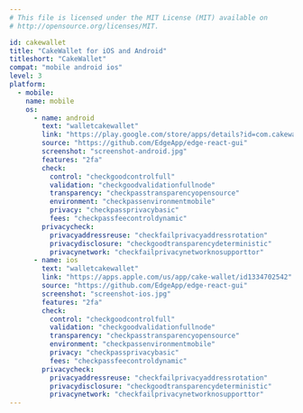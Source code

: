 ```yaml
---
# This file is licensed under the MIT License (MIT) available on
# http://opensource.org/licenses/MIT.

id: cakewallet
title: "CakeWallet for iOS and Android"
titleshort: "CakeWallet"
compat: "mobile android ios"
level: 3
platform:
  - mobile:
    name: mobile
    os:
      - name: android
        text: "walletcakewallet"
        link: "https://play.google.com/store/apps/details?id=com.cakewallet.cake_wallet"
        source: "https://github.com/EdgeApp/edge-react-gui"
        screenshot: "screenshot-android.jpg"
        features: "2fa"
        check:
          control: "checkgoodcontrolfull"
          validation: "checkgoodvalidationfullnode"
          transparency: "checkpasstransparencyopensource"
          environment: "checkpassenvironmentmobile"
          privacy: "checkpassprivacybasic"
          fees: "checkpassfeecontroldynamic"
        privacycheck:
          privacyaddressreuse: "checkfailprivacyaddressrotation"
          privacydisclosure: "checkgoodtransparencydeterministic"
          privacynetwork: "checkfailprivacynetworknosupporttor"
      - name: ios
        text: "walletcakewallet"
        link: "https://apps.apple.com/us/app/cake-wallet/id1334702542"
        source: "https://github.com/EdgeApp/edge-react-gui"
        screenshot: "screenshot-ios.jpg"
        features: "2fa"
        check:
          control: "checkgoodcontrolfull"
          validation: "checkgoodvalidationfullnode"
          transparency: "checkpasstransparencyopensource"
          environment: "checkpassenvironmentmobile"
          privacy: "checkpassprivacybasic"
          fees: "checkpassfeecontroldynamic"
        privacycheck:
          privacyaddressreuse: "checkfailprivacyaddressrotation"
          privacydisclosure: "checkgoodtransparencydeterministic"
          privacynetwork: "checkfailprivacynetworknosupporttor"
---
```


